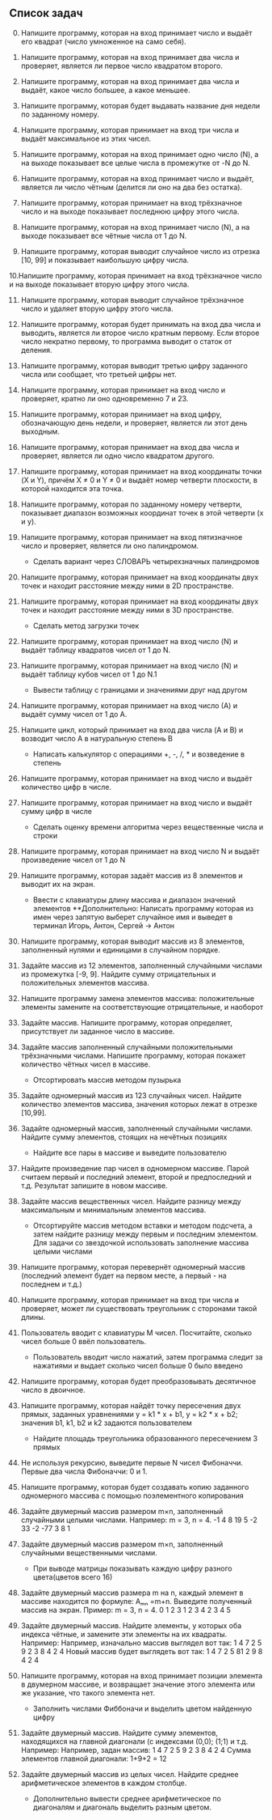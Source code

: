 ﻿## Список задач
0. Напишите программу, которая на вход принимает число и выдаёт его квадрат (число умноженное на само себя).
 
1. Напишите программу, которая на вход принимает два числа и проверяет, является ли первое число квадратом второго.

2. Напишите программу, которая на вход принимает два числа и выдаёт, какое число
большее, а какое меньшее.

3. Напишите программу, которая будет выдавать название дня недели по заданному номеру.

4. Напишите программу, которая принимает на вход три числа и выдаёт максимальное из этих чисел.

5. Напишите программу, которая на вход принимает одно число (N), а на выходе показывает все целые числа в промежутке от -N до N.

6. Напишите программу, которая на вход принимает число и выдаёт, является ли число
чётным (делится ли оно на два без остатка).

7. Напишите программу, которая принимает на вход трёхзначное число и на выходе показывает последнюю цифру этого числа.

8.  Напишите программу, которая на вход принимает число (N), а на выходе показывает все чётные числа от 1 до N.

9. Напишите программу, которая выводит случайное число из отрезка [10, 99] и показывает наибольшую цифру числа.

10.Напишите программу, которая принимает на вход трёхзначное число и на выходе показывает вторую цифру этого числа.

11. Напишите программу, которая выводит случайное трёхзначное число и удаляет вторую цифру этого числа.

12. Напишите программу, которая будет принимать на вход два числа и выводить, является ли второе число кратным первому.
Если второе число некратно первому, то программа выводит о статок от деления.

13. Напишите программу, которая выводит третью цифру заданного числа или сообщает, что третьей цифры нет.

14. Напишите программу, которая принимает на вход число и проверяет, кратно ли оно одновременно 7 и 23.

15. Напишите программу, которая принимает на вход цифру, обозначающую день недели, и проверяет, является ли этот день выходным.

16. Напишите программу, которая принимает на вход два числа и проверяет, является ли одно число квадратом другого.

17. Напишите программу, которая принимает на вход координаты точки (X и Y), причём X ≠ 0 и Y ≠ 0 и выдаёт номер четверти плоскости,
 в которой находится эта точка.

18. Напишите программу, которая по заданному номеру четверти, показывает диапазон возможных
координат точек в этой четверти (x и y).

19. Напишите программу, которая принимает на вход пятизначное число и проверяет, является ли оно палиндромом.
	* Сделать вариант через СЛОВАРЬ четырехзначных палиндромов

20. Напишите программу, которая принимает на вход координаты двух точек и находит расстояние между ними в 2D пространстве.

21. Напишите программу, которая принимает на вход координаты двух точек и находит расстояние между ними в 3D пространстве.
	* Сделать метод загрузки точек

22. Напишите программу, которая принимает на вход число (N) и выдаёт таблицу квадратов чисел от 1 до N.

23. Напишите программу, которая принимает на вход число (N) и выдаёт таблицу кубов чисел от 1 до N.1
	* Вывести таблицу с границами и значениями друг над другом

24. Напишите программу, которая принимает на вход число (А) и выдаёт сумму чисел от 1 до А.

25. Напишите цикл, который принимает на вход два числа (A и B) и возводит число A в натуральную степень B
	* Написать калькулятор с операциями +, -, /, * и возведение в степень

26. Напишите программу, которая принимает на вход число и выдаёт количество цифр в числе.

27. Напишите программу, которая принимает на вход число и выдаёт сумму цифр в числе
	* Сделать оценку времени алгоритма через вещественные числа и строки

28. Напишите программу, которая принимает на вход число N и выдаёт произведение чисел от 1 до N

29. Напишите программу, которая задаёт массив из 8 элементов и выводит их на экран.
	* Ввести с клавиатуры длину массива и диапазон значений элементов 
	**Дополнительно: Написать программу которая из имен через запятую выберет случайное
имя и выведет в терминал Игорь, Антон, Сергей -> Антон

30. Напишите программу, которая выводит массив из 8 элементов, заполненный нулями и единицами в случайном порядке.

31. Задайте массив из 12 элементов, заполненный случайными числами из промежутка [-9, 9]. 
Найдите сумму отрицательных и положительных элементов массива.

32. Напишите программу замена элементов массива:
 положительные элементы замените на соответствующие отрицательные, и наоборот

33. Задайте массив. Напишите программу, которая определяет, присутствует ли заданное число в массиве.

34. Задайте массив заполненный случайными положительными трёхзначными числами.
Напишите программу, которая покажет количество чётных чисел в массиве.
	* Отсортировать массив методом пузырька

35. Задайте одномерный массив из 123 случайных чисел. Найдите количество элементов массива, значения которых лежат в отрезке [10,99].

36. Задайте одномерный массив, заполненный случайными числами. Найдите сумму элементов, стоящих на нечётных позициях
	* Найдите все пары в массиве и выведите пользователю

37. Найдите произведение пар чисел в одномерном массиве. Парой считаем первый и последний элемент, второй и предпоследний и т.д.
 Результат запишите в новом массиве.

38. Задайте массив вещественных чисел. Найдите разницу между максимальным и минимальным элементов массива.
	* Отсортируйте массив методом вставки и методом подсчета, а затем найдите разницу между первым и последним элементом.
	Для задачи со звездочкой использовать заполнение массива целыми числами

39. Напишите программу, которая перевернёт одномерный массив (последний элемент будет на первом месте, а первый - на последнем и т.д.)

40. Напишите программу, которая принимает на вход три числа и проверяет, может ли существовать треугольник с сторонами такой длины.

41. Пользователь вводит с клавиатуры M чисел. Посчитайте, сколько чисел больше 0 ввёл пользователь.
	* Пользователь вводит число нажатий, затем программа следит за нажатиями и выдает сколько чисел больше 0 было введено

42. Напишите программу, которая будет преобразовывать десятичное число в двоичное.

43. Напишите программу, которая найдёт точку пересечения двух прямых, заданных уравнениями y = k1 * x + b1, y = k2 * x + b2;
 значения b1, k1, b2 и k2 задаются пользователем
	* Найдите площадь треугольника образованного пересечением 3 прямых

44. Не используя рекурсию, выведите первые N чисел Фибоначчи. Первые два числа Фибоначчи: 0 и 1.

45. Напишите программу, которая будет создавать копию заданного одномерного массива с помощью поэлементного копирования

46. Задайте двумерный массив размером m×n, заполненный случайными целыми числами.
	Например:
	m = 3, n = 4.
	-1 4 8 19
	5 -2 33 -2
	-77 3 8 1

47. Задайте двумерный массив размером m×n, заполненный случайными вещественными числами.
	* При выводе матрицы показывать каждую цифру разного цвета(цветов всего 16)

48. Задайте двумерный массив размера m на n, каждый элемент в массиве находится по формуле: Aₘₙ =m+n.
 Выведите полученный массив на экран.
	Пример:
	m = 3, n = 4.
	0 1 2 3
	1 2 3 4
	2 3 4 5

49. Задайте двумерный массив. Найдите элементы, у которых оба индекса чётные, и замените эти элементы на их квадраты.
	Например:
	Например, изначально массив выглядел вот так:
	1 4 7 2
	5 9 2 3
	8 4 2 4
	Новый массив будет выглядеть вот так:
	1 4 7 2
	5 81 2 9
	8 4 2 4

50. Напишите программу, которая на вход принимает позиции элемента в двумерном массиве, и
возвращает значение этого элемента или же указание, что такого элемента нет.
	* Заполнить числами Фиббоначи и выделить цветом найденную цифру

51. Задайте двумерный массив. Найдите сумму элементов, находящихся на главной диагонали (с индексами (0,0); (1;1) и т.д.
	Например:
	Например, задан массив:
	1 4 7 2
	5 9 2 3
	8 4 2 4
	Сумма элементов главной диагонали: 1+9+2 = 12

52. Задайте двумерный массив из целых чисел. Найдите среднее арифметическое элементов в каждом столбце.
	* Дополнительно вывести среднее арифметическое по диагоналям и диагональ выделить разным цветом.